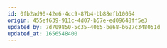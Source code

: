 ```yaml
---
id: 0fb2ad90-42e6-4cc9-87b4-bb88efb10054
origin: 455ef639-911c-4d07-b57e-ed09648ff5e3
updated_by: 7d709850-5c35-4065-be68-b627c348051d
updated_at: 1656548400
---
```

